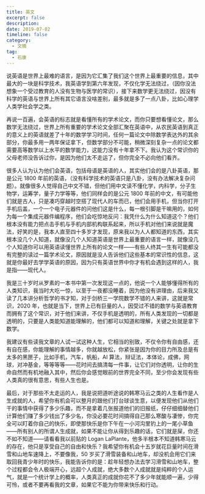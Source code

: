 ```yaml
---
title: 英文
excerpt: false
description: 
date: 2019-07-02
timeline: false
category:
  - 文摘
tag:
  - 石康
---
```


说英语是世界上最难的语言，是因为它汇集了我们这个世界上最重要的信息，其中最大的一块是科学技术，我英语学到第六年发现，不仅化学无法绕过，（因你没法想象一个受过教育的人没有生物与医学的常识），接下来数学更无法绕过，因没有科学的英语与世界上所有其它语言没啥差别，最多就是多了一点八卦，比如心理学人类学社会学之类。

再说一百遍，会英语的标志就是看懂所有的学术论文，而你只要想看懂论文，那么数学无法绕过，世界上所有重要的学术论文全部汇聚在英语中，从农民英语到真正的意义上的英语就差了十年的数学学习时间，任何一篇论文中除数学表达外的其余部分，你最多用一两年保证拿下，但数学部分不可能，稍微深刻复杂一点的论文都需要高等数学以上水平的数学能力，这能力没有十年拿不下。我认为这个常识你的父母老师没告诉过你，是因为他们太不走运了，但你完全不必向他们看齐。

很多人认为认为他们会英语，包括母语是英语的人，其实他们会的是八卦英语，那是公元 1800 年前的英语，（没有科学技术的英语只是八卦，没有办法解决复杂问题）。就像很多人觉得自己中文不错，但他们用中文读不懂化学，内科学，分子生物学，运筹学，量子力学等等，他们同样会的是公元 1800 年前的中文，有可能他们就是古人，只是凑巧穿越时空搭了现代人的车而已，他们会用手机，但当你打开手机后盖，一个一个电子元器件的问他们这是什么，每一根引脚是干嘛用的，如何为每一个集成元器件编程序，他们会吃惊地反问：我凭什么为什么知道这个？他们根本没有能力把点击手机与手机内部机构联系起来，所以手机对他们来说就是魔法，好笑的是，我本人直至四十多岁才发现，原来我以为人人都知道的东西，其实根本没几个人知道，就像没几个人知道英语是世界上最重要的语言一样，就像没几个人知道你可以用英语读懂世界上所有的论文一样——有些人终其一生有可能都没有完整的读过一篇学术论文，原因就是没人告诉他们这些基本的常识性的信息，这就是你最好去学学英语的原因，因为只有英语世界中你才有机会遇到这样的人，我是指——现代人。

我是三十岁时从罗素的一本书中第一次发现这一点的，他说一个人能够懂得所有的人类知识，我当时大吃一惊，以至于一夜都没睡着，因为他没有讲理由，后来我又读了几本讲分析哲学的书才知，对于剑桥三一学院数学不错的人来讲，这就是常识，2020 年，也就是当下，世界上已有巨量的人，因受过不错的数学与英语教育而拥有了这个常识，对于他们来讲，不仅手机是透明的，所有人类发现的一切都是透明的，只要是人类能知道能理解的，他们都可以知道和理解，关键之处就是拿下数学。

我建议有些读我文章的人试一试这种人生，它相当的别致，不仅令你有自由感，还有自在感，你能理解的事情越多，你就越放松，你紧张是因为你的目力所及总是有太多的黑匣子，比如手机，汽车，帆船，AI 算法，辩证法，本体论，成佛，网球，对冲基金，等等等等——花时间去搞清每一件事，让它们对你透明，让你的生命自然而有机地融入其中，然后你会感觉眼前的世界完全不同，至少你会发现有些人类真的很有意思，有些人生也是。

最后，对于那些不太走运的人，我是说把道听途说的韩寒马云之类的人生看作是人生成就的人，希望你有机会可以整月的跟他们打台球谈生意，以便发现他们从他们干的事情中获得了多少乐趣，而不是拿着几张报道他们的旧报纸，仔仔细细替他们计算他们赚了多少钱出了多少名，你没必要花时间搞得自己那么寒酸与凄惨，你完全可以盯着你自己的快乐，即使那快乐是你下午在一小河沟里钓上的一尾小草鱼——所有别人的所谓人生成就，如果不能让你从得到乐趣的话，它们就是屎，你还不如不知道——请看看我以前贴的 Logan LaPlante，他多半根本不知道韩寒马云的存在，他只是享受自己的自由和快乐？我希望你有机会十五岁就花巨量时间在滑雪和山地车速降上，不要像我，50 岁买了滑雪装备和山地车，却没机会用它们来取回我青少年时的快乐，我能告诉你的是：趁年轻想办法去学习滑雪和山地车，整个过程都会令人极端开心，远超个人成就，绝大多数个人成就就是纯粹的个人运气，就是一个统计学上的概率，人类真正的成就你花不了多少年就能顺一遍，少得可怜，或者不要再看我的文章，如果它不能为你带来快乐和行动。
